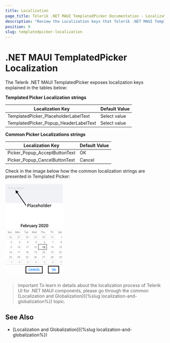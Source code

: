 ```yaml
---
title: Localization
page_title: Telerik .NET MAUI TemplatedPicker Documentation - Localization
description: "Review the Localization keys that Telerik .NET MAUI TemplatedPicker control provides."
position: 9
slug: templatedpicker-localization
---
```


# .NET MAUI TemplatedPicker Localization

The Telerik .NET MAUI TemplatedPicker exposes localization keys explained in the tables below:

**Templated Picker Localization strings**

| Localization Key | Default Value |
| -----------------| ------------- |
| TemplatedPicker_PlaceholderLabelText  | Select value |
| TemplatedPicker_Popup_HeaderLabelText  | Select value |

**Common Picker Localizations strings**

| Localization Key | Default Value |
| -----------------| ------------- |
| Picker_Popup_AcceptButtonText  | OK |
| Picker_Popup_CancelButtonText  | Cancel |

Check in the image below how the common localization strings are presented in Templated Picker:

![](images/templated-picker-localization.png)

>important To learn in details about the localization process of Telerik UI for .NET MAUI components, please go through the common [Localization and Globalization]({%slug localization-and-globalization%}) topic.

## See Also

* [Localization and Globalization]({%slug localization-and-globalization%})
